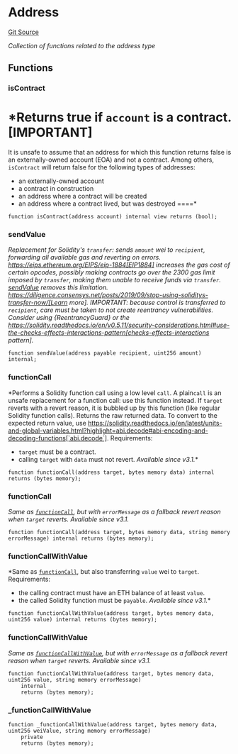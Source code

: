 # Address
[Git Source](https://github.com/KlimaDAO/klimadao-solidity/blob/b4fb0f4685d5fe4c80ffc162389dfe0abdfe9f39/src/protocol/tokens/regular/wsKLIMA.sol)

*Collection of functions related to the address type*


## Functions
### isContract

*Returns true if `account` is a contract.
[IMPORTANT]
====
It is unsafe to assume that an address for which this function returns
false is an externally-owned account (EOA) and not a contract.
Among others, `isContract` will return false for the following
types of addresses:
- an externally-owned account
- a contract in construction
- an address where a contract will be created
- an address where a contract lived, but was destroyed
====*


```solidity
function isContract(address account) internal view returns (bool);
```

### sendValue

*Replacement for Solidity's `transfer`: sends `amount` wei to
`recipient`, forwarding all available gas and reverting on errors.
https://eips.ethereum.org/EIPS/eip-1884[EIP1884] increases the gas cost
of certain opcodes, possibly making contracts go over the 2300 gas limit
imposed by `transfer`, making them unable to receive funds via
`transfer`. [sendValue](/src/protocol/tokens/regular/wsKLIMA.sol/library.Address.md#sendvalue) removes this limitation.
https://diligence.consensys.net/posts/2019/09/stop-using-soliditys-transfer-now/[Learn more].
IMPORTANT: because control is transferred to `recipient`, care must be
taken to not create reentrancy vulnerabilities. Consider using
{ReentrancyGuard} or the
https://solidity.readthedocs.io/en/v0.5.11/security-considerations.html#use-the-checks-effects-interactions-pattern[checks-effects-interactions pattern].*


```solidity
function sendValue(address payable recipient, uint256 amount) internal;
```

### functionCall

*Performs a Solidity function call using a low level `call`. A
plain`call` is an unsafe replacement for a function call: use this
function instead.
If `target` reverts with a revert reason, it is bubbled up by this
function (like regular Solidity function calls).
Returns the raw returned data. To convert to the expected return value,
use https://solidity.readthedocs.io/en/latest/units-and-global-variables.html?highlight=abi.decode#abi-encoding-and-decoding-functions[`abi.decode`].
Requirements:
- `target` must be a contract.
- calling `target` with `data` must not revert.
_Available since v3.1._*


```solidity
function functionCall(address target, bytes memory data) internal returns (bytes memory);
```

### functionCall

*Same as [`functionCall`](/src/protocol/tokens/regular/sKlimaToken.sol/library.Address.md#functioncall), but with
`errorMessage` as a fallback revert reason when `target` reverts.
_Available since v3.1._*


```solidity
function functionCall(address target, bytes memory data, string memory errorMessage) internal returns (bytes memory);
```

### functionCallWithValue

*Same as [`functionCall`](/src/protocol/tokens/regular/sKlimaToken.sol/library.Address.md#functioncall),
but also transferring `value` wei to `target`.
Requirements:
- the calling contract must have an ETH balance of at least `value`.
- the called Solidity function must be `payable`.
_Available since v3.1._*


```solidity
function functionCallWithValue(address target, bytes memory data, uint256 value) internal returns (bytes memory);
```

### functionCallWithValue

*Same as [`functionCallWithValue`](/src/protocol/tokens/regular/sKlimaToken.sol/library.Address.md#functioncallwithvalue), but
with `errorMessage` as a fallback revert reason when `target` reverts.
_Available since v3.1._*


```solidity
function functionCallWithValue(address target, bytes memory data, uint256 value, string memory errorMessage)
    internal
    returns (bytes memory);
```

### _functionCallWithValue


```solidity
function _functionCallWithValue(address target, bytes memory data, uint256 weiValue, string memory errorMessage)
    private
    returns (bytes memory);
```

